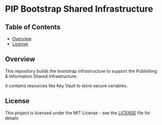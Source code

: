 # PIP Bootstrap Shared Infrastructure

## Table of Contents

- [Overview](#overview)
- [License](#license)

## Overview

This repository builds the bootstrap infrastructure to support the Publishing & Information Shared Infrastructure.

It contains resources like Key Vault to store secure variables.

## License

This project is licensed under the MIT License - see the [LICENSE](LICENSE) file for details

